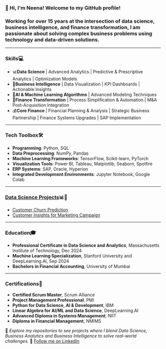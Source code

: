 ### 👋 Hi, I'm Neena! Welcome to my GitHub profile!

### Working for over 15 years at the intersection of data science, business intelligence, and finance transformation, I am passionate about solving complex business problems using technology and data-driven solutions.
---
### **Skills**💻
- 📊**Data Science** | Advanced Analytics | Predictive & Prescriptive Analytics | Optimization Models
- 🎨**Business Intelligence** | Data Visualization | KPI Dashboards | Actionable Insights
- 🤖**AI & Machine Learning Algorithms** | Advanced Modeling Techniques
- 🔄**Finance Transformation** | Process Simplification & Automation | M&A Post-Acquisition Integration
- 💰**Core Finance** | Financial Planning & Analysis | Strategic Business Partnership | Finance Systems Upgrades | SAP Implementation
---
### **Tech Toolbox**🛠️
- **Programming**: Python, SQL  
- **Data Preprocessing**: NumPy, Pandas  
- **Machine Learning Frameworks**: TensorFlow, Scikit-learn, PyTorch  
- **Visualization Tools**: Power BI, Tableau, Matplotlib, Seaborn, Spotfire  
- **ERP Systems**: SAP, Oracle, Hyperion  
- **Integrated Development Environments**: Jupyter Notebook, Google Colab  
---
### [Data Science Projects](https://github.com/neenasinghal/Data-Science-Portfolio)📊🤖
- [Customer Churn Prediction](https://github.com/neenasinghal/Data-Science-Portfolio/blob/main/Customer%20Churn%20Prediction/Customer%20Churn%20Prediction.ipynb)  
- [Customer Insights for Marketing Campaign](https://github.com/neenasinghal/Data-Science-Portfolio/blob/main/Customer%20Churn%20Prediction/Customer%20Churn%20Prediction.ipynb)
---
### **Education**🎓
- **Professional Certificate in Data Science and Analytics**, Massachusetts Institute of Technology, Dec 2024
- **Machine Learning Specialization**, Stanford University and DeepLearning.AI, Sep 2024
- **Bachelors in Financial Accounting**, University of Mumbai
---
### **Certifications**📜
- **Certified Scrum Master**, Scrum Alliance
- **Project Management Professional**, PMI
- **Python for Data Science, AI & Development**, IBM
- **Linear Algebra for AI/ML and Data Science**, DeepLearning.AI
- **Advanced Diploma in Systems Management**, NIIT
- **Diploma in Financial Management**, NMIMS

🌟 _Explore my repositories to see projects where I blend Data Science, Business Analytics and Business Intelligence to solve real-world challenges._
🌟 [Follow me on LinkedIn](www.linkedin.com/comm/mynetwork/discovery-see-all?usecase=PEOPLE_FOLLOWS&followMember=neenasinghal)
